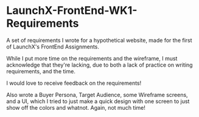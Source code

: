 # LaunchX-FrontEnd-WK1-Requirements
A set of requirements I wrote for a hypothetical website, made for the first of LaunchX's FrontEnd Assignments.

While I put more time on the requirements and the wireframe, I must acknowledge that they're lacking, due to both a lack of practice on writing requirements, and the time.

I would love to receive feedback on the requirements!

Also wrote a Buyer Persona, Target Audience, some Wireframe screens, and a UI, which I tried to just make a quick design with one screen to just show off the colors and whatnot. Again, not much time!
